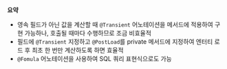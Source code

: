 **요약**
- 영속 필드가 아닌 값을 계산할 때 `@Transient` 어노테이션을 메서드에 적용하여 구현 가능하나, 호출될 때마다 수행하므로 조금 비효율적
- 필드에 `@Transient` 지정하고 `@PostLoad`를 private 메서드에 지정하여 엔터티 로드 후 최초 한 번만 계산하도록 하면 효율적
- `@Fomula` 어노테이션을 사용하여 SQL 쿼리 표현식으로도 가능
